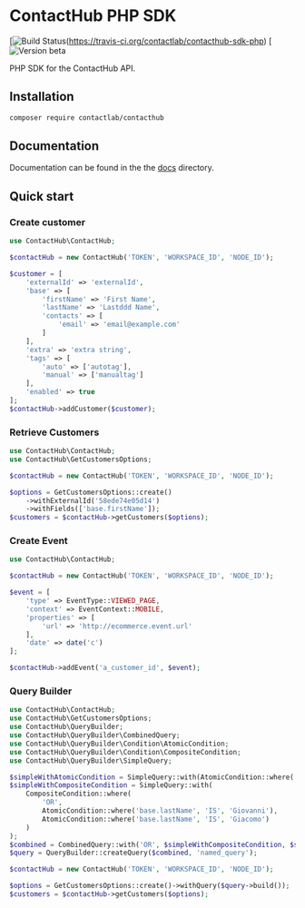 # ContactHub PHP SDK

[![Build Status](https://travis-ci.org/contactlab/contacthub-sdk-php.svg?branch=master)(https://travis-ci.org/contactlab/contacthub-sdk-php)
[![Version beta](https://img.shields.io/badge/version-beta-0072bc.svg)

PHP SDK for the ContactHub API.

## Installation

```sh
composer require contactlab/contacthub
```

## Documentation

Documentation can be found in the the [docs](docs) directory.

## Quick start

### Create customer
```php
use ContactHub\ContactHub;

$contactHub = new ContactHub('TOKEN', 'WORKSPACE_ID', 'NODE_ID');

$customer = [
    'externalId' => 'externalId',
    'base' => [
        'firstName' => 'First Name',
        'lastName' => 'Lastddd Name',
        'contacts' => [
            'email' => 'email@example.com'
        ]
    ],
    'extra' => 'extra string',
    'tags' => [
        'auto' => ['autotag'],
        'manual' => ['manualtag']
    ],
    'enabled' => true
];
$contactHub->addCustomer($customer);
```

### Retrieve Customers
```php
use ContactHub\ContactHub;
use ContactHub\GetCustomersOptions;

$contactHub = new ContactHub('TOKEN', 'WORKSPACE_ID', 'NODE_ID');

$options = GetCustomersOptions::create()
    ->withExternalId('58ede74e05d14')
    ->withFields(['base.firstName']);
$customers = $contactHub->getCustomers($options);
```

### Create Event
```php
use ContactHub\ContactHub;

$contactHub = new ContactHub('TOKEN', 'WORKSPACE_ID', 'NODE_ID');

$event = [
    'type' => EventType::VIEWED_PAGE,
    'context' => EventContext::MOBILE,
    'properties' => [
        'url' => 'http://ecommerce.event.url'
    ],
    'date' => date('c')
];

$contactHub->addEvent('a_customer_id', $event);
```

### Query Builder
```php
use ContactHub\ContactHub;
use ContactHub\GetCustomersOptions;
use ContactHub\QueryBuilder;
use ContactHub\QueryBuilder\CombinedQuery;
use ContactHub\QueryBuilder\Condition\AtomicCondition;
use ContactHub\QueryBuilder\Condition\CompositeCondition;
use ContactHub\QueryBuilder\SimpleQuery;

$simpleWithAtomicCondition = SimpleQuery::with(AtomicCondition::where('firstName' , 'IS_NOT_NULL'));
$simpleWithCompositeCondition = SimpleQuery::with(
    CompositeCondition::where(
        'OR',
        AtomicCondition::where('base.lastName', 'IS', 'Giovanni'),
        AtomicCondition::where('base.lastName', 'IS', 'Giacomo')
    )
);
$combined = CombinedQuery::with('OR', $simpleWithCompositeCondition, $simpleWithAtomicCondition);
$query = QueryBuilder::createQuery($combined, 'named_query');

$contactHub = new ContactHub('TOKEN', 'WORKSPACE_ID', 'NODE_ID');

$options = GetCustomersOptions::create()->withQuery($query->build());
$customers = $contactHub->getCustomers($options);
```
